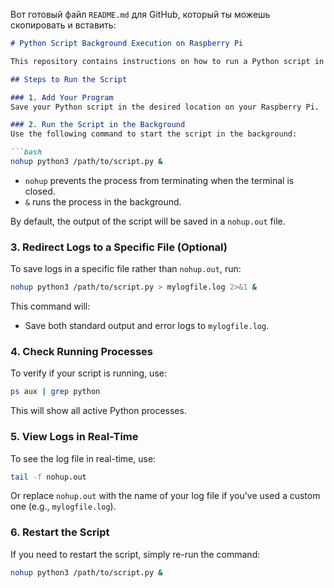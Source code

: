 Вот готовый файл `README.md` для GitHub, который ты можешь скопировать и вставить:

```markdown
# Python Script Background Execution on Raspberry Pi

This repository contains instructions on how to run a Python script in the background on a Raspberry Pi, ensuring that the process continues even after the terminal is closed.

## Steps to Run the Script

### 1. Add Your Program
Save your Python script in the desired location on your Raspberry Pi.

### 2. Run the Script in the Background
Use the following command to start the script in the background:

```bash
nohup python3 /path/to/script.py &
```

- `nohup` prevents the process from terminating when the terminal is closed.
- `&` runs the process in the background.

By default, the output of the script will be saved in a `nohup.out` file.

### 3. Redirect Logs to a Specific File (Optional)
To save logs in a specific file rather than `nohup.out`, run:

```bash
nohup python3 /path/to/script.py > mylogfile.log 2>&1 &
```

This command will:
- Save both standard output and error logs to `mylogfile.log`.

### 4. Check Running Processes
To verify if your script is running, use:

```bash
ps aux | grep python
```

This will show all active Python processes.

### 5. View Logs in Real-Time
To see the log file in real-time, use:

```bash
tail -f nohup.out
```

Or replace `nohup.out` with the name of your log file if you've used a custom one (e.g., `mylogfile.log`).

### 6. Restart the Script
If you need to restart the script, simply re-run the command:

```bash
nohup python3 /path/to/script.py &
```
```

